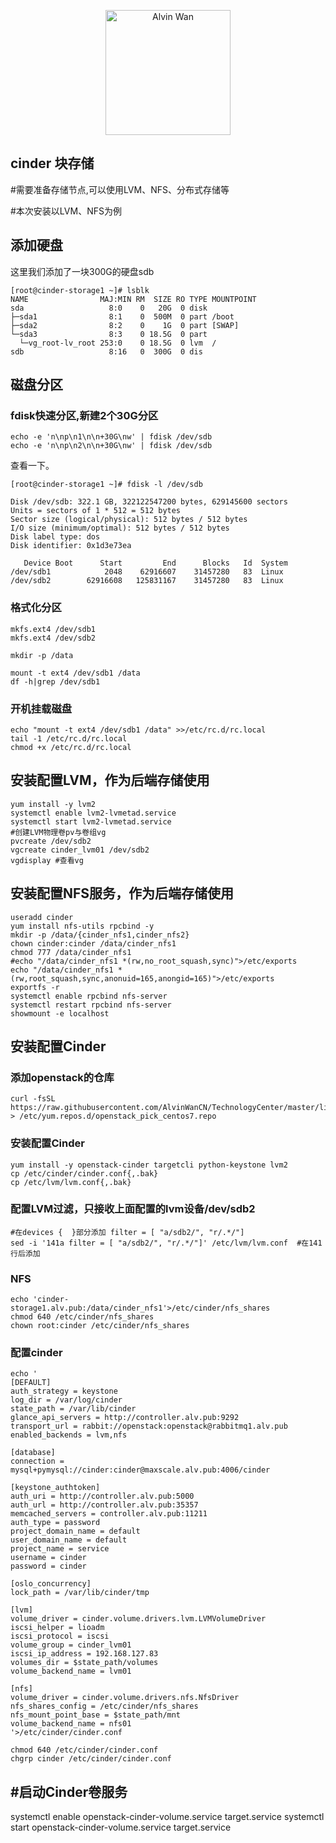 
<p align='center'> <a href='https://github.com/alvinwancn' target="_blank"> <img src='https://github.com/AlvinWanCN/life-record/raw/master/images/etlucency.png' alt='Alvin Wan' width=200></a></p>


## cinder 块存储
#需要准备存储节点,可以使用LVM、NFS、分布式存储等

#本次安装以LVM、NFS为例


## 添加硬盘

这里我们添加了一块300G的硬盘sdb
```
[root@cinder-storage1 ~]# lsblk
NAME                MAJ:MIN RM  SIZE RO TYPE MOUNTPOINT
sda                   8:0    0   20G  0 disk
├─sda1                8:1    0  500M  0 part /boot
├─sda2                8:2    0    1G  0 part [SWAP]
└─sda3                8:3    0 18.5G  0 part
  └─vg_root-lv_root 253:0    0 18.5G  0 lvm  /
sdb                   8:16   0  300G  0 dis
```


## 磁盘分区

### fdisk快速分区,新建2个30G分区

```
echo -e 'n\np\n1\n\n+30G\nw' | fdisk /dev/sdb
echo -e 'n\np\n2\n\n+30G\nw' | fdisk /dev/sdb

```

查看一下。
```
[root@cinder-storage1 ~]# fdisk -l /dev/sdb

Disk /dev/sdb: 322.1 GB, 322122547200 bytes, 629145600 sectors
Units = sectors of 1 * 512 = 512 bytes
Sector size (logical/physical): 512 bytes / 512 bytes
I/O size (minimum/optimal): 512 bytes / 512 bytes
Disk label type: dos
Disk identifier: 0x1d3e73ea

   Device Boot      Start         End      Blocks   Id  System
/dev/sdb1            2048    62916607    31457280   83  Linux
/dev/sdb2        62916608   125831167    31457280   83  Linux

```
### 格式化分区
```
mkfs.ext4 /dev/sdb1
mkfs.ext4 /dev/sdb2

mkdir -p /data

mount -t ext4 /dev/sdb1 /data
df -h|grep /dev/sdb1
```

### 开机挂载磁盘

```
echo "mount -t ext4 /dev/sdb1 /data" >>/etc/rc.d/rc.local
tail -1 /etc/rc.d/rc.local
chmod +x /etc/rc.d/rc.local
```

## 安装配置LVM，作为后端存储使用

```
yum install -y lvm2
systemctl enable lvm2-lvmetad.service
systemctl start lvm2-lvmetad.service
#创建LVM物理卷pv与卷组vg
pvcreate /dev/sdb2
vgcreate cinder_lvm01 /dev/sdb2
vgdisplay #查看vg
```


## 安装配置NFS服务，作为后端存储使用

```
useradd cinder
yum install nfs-utils rpcbind -y
mkdir -p /data/{cinder_nfs1,cinder_nfs2}
chown cinder:cinder /data/cinder_nfs1
chmod 777 /data/cinder_nfs1
#echo "/data/cinder_nfs1 *(rw,no_root_squash,sync)">/etc/exports
echo "/data/cinder_nfs1 *(rw,root_squash,sync,anonuid=165,anongid=165)">/etc/exports
exportfs -r
systemctl enable rpcbind nfs-server
systemctl restart rpcbind nfs-server
showmount -e localhost
```

## 安装配置Cinder

### 添加openstack的仓库

```
curl -fsSL https://raw.githubusercontent.com/AlvinWanCN/TechnologyCenter/master/linux/software/yum.repos.d/openstack_pick_centos7.repo > /etc/yum.repos.d/openstack_pick_centos7.repo
```

### 安装配置Cinder
```
yum install -y openstack-cinder targetcli python-keystone lvm2
cp /etc/cinder/cinder.conf{,.bak}
cp /etc/lvm/lvm.conf{,.bak}
```

### 配置LVM过滤，只接收上面配置的lvm设备/dev/sdb2

```
#在devices {  }部分添加 filter = [ "a/sdb2/", "r/.*/"]
sed -i '141a filter = [ "a/sdb2/", "r/.*/"]' /etc/lvm/lvm.conf  #在141行后添加
```



### NFS
```
echo 'cinder-storage1.alv.pub:/data/cinder_nfs1'>/etc/cinder/nfs_shares
chmod 640 /etc/cinder/nfs_shares
chown root:cinder /etc/cinder/nfs_shares
```

### 配置cinder
```
echo '
[DEFAULT]
auth_strategy = keystone
log_dir = /var/log/cinder
state_path = /var/lib/cinder
glance_api_servers = http://controller.alv.pub:9292
transport_url = rabbit://openstack:openstack@rabbitmq1.alv.pub
enabled_backends = lvm,nfs

[database]
connection = mysql+pymysql://cinder:cinder@maxscale.alv.pub:4006/cinder

[keystone_authtoken]
auth_uri = http://controller.alv.pub:5000
auth_url = http://controller.alv.pub:35357
memcached_servers = controller.alv.pub:11211
auth_type = password
project_domain_name = default
user_domain_name = default
project_name = service
username = cinder
password = cinder

[oslo_concurrency]
lock_path = /var/lib/cinder/tmp

[lvm]
volume_driver = cinder.volume.drivers.lvm.LVMVolumeDriver
iscsi_helper = lioadm
iscsi_protocol = iscsi
volume_group = cinder_lvm01
iscsi_ip_address = 192.168.127.83
volumes_dir = $state_path/volumes
volume_backend_name = lvm01

[nfs]
volume_driver = cinder.volume.drivers.nfs.NfsDriver
nfs_shares_config = /etc/cinder/nfs_shares
nfs_mount_point_base = $state_path/mnt
volume_backend_name = nfs01
'>/etc/cinder/cinder.conf

```

```
chmod 640 /etc/cinder/cinder.conf
chgrp cinder /etc/cinder/cinder.conf
```

## #启动Cinder卷服务
systemctl enable openstack-cinder-volume.service target.service
systemctl start openstack-cinder-volume.service target.service